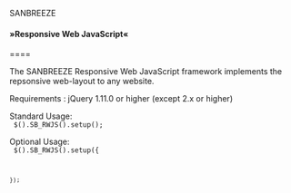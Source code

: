 SANBREEZE
<h4>&raquo;Responsive Web JavaScript&laquo;</h4>
====


The SANBREEZE Responsive Web JavaScript framework implements the repsonsive web-layout to any website.




Requirements  :
  jQuery 1.11.0 or higher (except 2.x or higher)




Standard Usage:<br />
<code>
    $().SB_RWJS().setup();
</code>




Optional Usage:<br />
<code>
    $().SB_RWJS().setup({
      
    });
</code>


